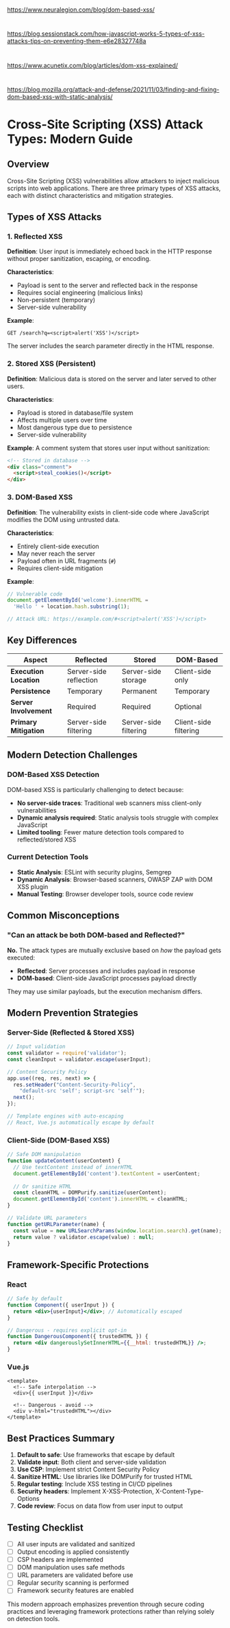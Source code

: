 

##
#
https://www.neuralegion.com/blog/dom-based-xss/
#
https://blog.sessionstack.com/how-javascript-works-5-types-of-xss-attacks-tips-on-preventing-them-e6e28327748a
#
https://www.acunetix.com/blog/articles/dom-xss-explained/
#
https://blog.mozilla.org/attack-and-defense/2021/11/03/finding-and-fixing-dom-based-xss-with-static-analysis/
##

# Cross-Site Scripting (XSS) Attack Types: Modern Guide

## Overview

Cross-Site Scripting (XSS) vulnerabilities allow attackers to inject malicious scripts into web applications. There are three primary types of XSS attacks, each with distinct characteristics and mitigation strategies.

## Types of XSS Attacks

### 1. Reflected XSS
**Definition**: User input is immediately echoed back in the HTTP response without proper sanitization, escaping, or encoding.

**Characteristics**:
- Payload is sent to the server and reflected back in the response
- Requires social engineering (malicious links)
- Non-persistent (temporary)
- Server-side vulnerability

**Example**:
```
GET /search?q=<script>alert('XSS')</script>
```
The server includes the search parameter directly in the HTML response.

### 2. Stored XSS (Persistent)
**Definition**: Malicious data is stored on the server and later served to other users.

**Characteristics**:
- Payload is stored in database/file system
- Affects multiple users over time
- Most dangerous type due to persistence
- Server-side vulnerability

**Example**:
A comment system that stores user input without sanitization:
```html
<!-- Stored in database -->
<div class="comment">
  <script>steal_cookies()</script>
</div>
```

### 3. DOM-Based XSS
**Definition**: The vulnerability exists in client-side code where JavaScript modifies the DOM using untrusted data.

**Characteristics**:
- Entirely client-side execution
- May never reach the server
- Payload often in URL fragments (`#`)
- Requires client-side mitigation

**Example**:
```javascript
// Vulnerable code
document.getElementById('welcome').innerHTML = 
  'Hello ' + location.hash.substring(1);

// Attack URL: https://example.com/#<script>alert('XSS')</script>
```

## Key Differences

| Aspect | Reflected | Stored | DOM-Based |
|--------|-----------|--------|-----------|
| **Execution Location** | Server-side reflection | Server-side storage | Client-side only |
| **Persistence** | Temporary | Permanent | Temporary |
| **Server Involvement** | Required | Required | Optional |
| **Primary Mitigation** | Server-side filtering | Server-side filtering | Client-side filtering |

## Modern Detection Challenges

### DOM-Based XSS Detection
DOM-based XSS is particularly challenging to detect because:

- **No server-side traces**: Traditional web scanners miss client-only vulnerabilities
- **Dynamic analysis required**: Static analysis tools struggle with complex JavaScript
- **Limited tooling**: Fewer mature detection tools compared to reflected/stored XSS

### Current Detection Tools
- **Static Analysis**: ESLint with security plugins, Semgrep
- **Dynamic Analysis**: Browser-based scanners, OWASP ZAP with DOM XSS plugin
- **Manual Testing**: Browser developer tools, source code review

## Common Misconceptions

### "Can an attack be both DOM-based and Reflected?"
**No.** The attack types are mutually exclusive based on *how* the payload gets executed:

- **Reflected**: Server processes and includes payload in response
- **DOM-based**: Client-side JavaScript processes payload directly

They may use similar payloads, but the execution mechanism differs.

## Modern Prevention Strategies

### Server-Side (Reflected & Stored XSS)
```javascript
// Input validation
const validator = require('validator');
const cleanInput = validator.escape(userInput);

// Content Security Policy
app.use((req, res, next) => {
  res.setHeader("Content-Security-Policy", 
    "default-src 'self'; script-src 'self'");
  next();
});

// Template engines with auto-escaping
// React, Vue.js automatically escape by default
```

### Client-Side (DOM-Based XSS)
```javascript
// Safe DOM manipulation
function updateContent(userContent) {
  // Use textContent instead of innerHTML
  document.getElementById('content').textContent = userContent;
  
  // Or sanitize HTML
  const cleanHTML = DOMPurify.sanitize(userContent);
  document.getElementById('content').innerHTML = cleanHTML;
}

// Validate URL parameters
function getURLParameter(name) {
  const value = new URLSearchParams(window.location.search).get(name);
  return value ? validator.escape(value) : null;
}
```

## Framework-Specific Protections

### React
```jsx
// Safe by default
function Component({ userInput }) {
  return <div>{userInput}</div>; // Automatically escaped
}

// Dangerous - requires explicit opt-in
function DangerousComponent({ trustedHTML }) {
  return <div dangerouslySetInnerHTML={{__html: trustedHTML}} />;
}
```

### Vue.js
```vue
<template>
  <!-- Safe interpolation -->
  <div>{{ userInput }}</div>
  
  <!-- Dangerous - avoid -->
  <div v-html="trustedHTML"></div>
</template>
```

## Best Practices Summary

1. **Default to safe**: Use frameworks that escape by default
2. **Validate input**: Both client and server-side validation
3. **Use CSP**: Implement strict Content Security Policy
4. **Sanitize HTML**: Use libraries like DOMPurify for trusted HTML
5. **Regular testing**: Include XSS testing in CI/CD pipelines
6. **Security headers**: Implement X-XSS-Protection, X-Content-Type-Options
7. **Code review**: Focus on data flow from user input to output

## Testing Checklist

- [ ] All user inputs are validated and sanitized
- [ ] Output encoding is applied consistently
- [ ] CSP headers are implemented
- [ ] DOM manipulation uses safe methods
- [ ] URL parameters are validated before use
- [ ] Regular security scanning is performed
- [ ] Framework security features are enabled

This modern approach emphasizes prevention through secure coding practices and leveraging framework protections rather than relying solely on detection tools.
